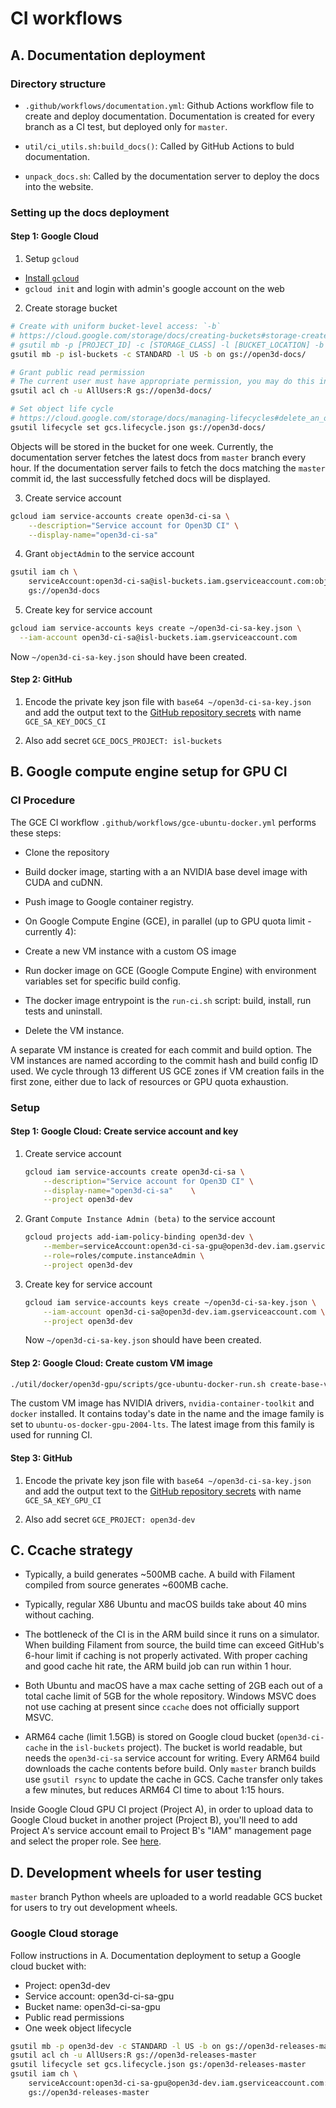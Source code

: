 # CI workflows

## A. Documentation deployment

### Directory structure

-   `.github/workflows/documentation.yml`: Github Actions workflow file to
    create and deploy documentation. Documentation is created for every branch
    as a CI test, but deployed only for `master`.

-   `util/ci_utils.sh:build_docs()`: Called by GitHub Actions to buld documentation.

-   `unpack_docs.sh`: Called by the documentation server to deploy the docs into
    the website.

### Setting up the docs deployment

#### Step 1: Google Cloud

1.  Setup `gcloud`

   -   [Install `gcloud`](https://cloud.google.com/sdk/install)
   -   `gcloud init` and login with admin's google account on the web

2.  Create storage bucket

   ```bash
   # Create with uniform bucket-level access: `-b`
   # https://cloud.google.com/storage/docs/creating-buckets#storage-create-bucket-gsutil
   # gsutil mb -p [PROJECT_ID] -c [STORAGE_CLASS] -l [BUCKET_LOCATION] -b on gs://[BUCKET_NAME]/
   gsutil mb -p isl-buckets -c STANDARD -l US -b on gs://open3d-docs/

   # Grant public read permission
   # The current user must have appropriate permission, you may do this in the web interface
   gsutil acl ch -u AllUsers:R gs://open3d-docs/

   # Set object life cycle
   # https://cloud.google.com/storage/docs/managing-lifecycles#delete_an_object
   gsutil lifecycle set gcs.lifecycle.json gs://open3d-docs/
   ```

   Objects will be stored in the bucket for one week. Currently, the
   documentation server fetches the latest docs from `master` branch every hour.
   If the documentation server fails to fetch the docs matching the `master`
   commit id, the last successfully fetched docs will be displayed.

3.  Create service account

   ```bash
   gcloud iam service-accounts create open3d-ci-sa \
       --description="Service account for Open3D CI" \
       --display-name="open3d-ci-sa"
   ```

4.  Grant `objectAdmin` to the service account

   ```bash
   gsutil iam ch \
       serviceAccount:open3d-ci-sa@isl-buckets.iam.gserviceaccount.com:objectAdmin \
       gs://open3d-docs
   ```

5.  Create key for service account

   ```bash
   gcloud iam service-accounts keys create ~/open3d-ci-sa-key.json \
     --iam-account open3d-ci-sa@isl-buckets.iam.gserviceaccount.com
   ```

   Now `~/open3d-ci-sa-key.json` should have been created.

#### Step 2: GitHub

1.  Encode the private key json file with `base64 ~/open3d-ci-sa-key.json` and
    add the output text to the
    [GitHub repository secrets](https://github.com/isl-org/Open3D/settings/secrets)
    with name `GCE_SA_KEY_DOCS_CI`

2.  Also add secret `GCE_DOCS_PROJECT: isl-buckets`

## B. Google compute engine setup for GPU CI

### CI Procedure

The GCE CI workflow `.github/workflows/gce-ubuntu-docker.yml` performs these steps:

-   Clone the repository

-   Build docker image, starting with a an NVIDIA base devel image with CUDA and
    cuDNN.

-   Push image to Google container registry.

-   On Google Compute Engine (GCE), in parallel (up to GPU quota limit - currently
    4):
  -   Create a new VM instance with a custom OS image

  -   Run docker image on GCE (Google Compute Engine) with environment variables
      set for specific build config.

  -   The docker image entrypoint is the `run-ci.sh` script: build, install, run
      tests and uninstall.

  -   Delete the VM instance.

A separate VM instance is created for each commit and build option. The VM
instances are named according to the commit hash and build config ID used. We
cycle through 13 different US GCE zones if VM creation fails in the first zone,
either due to lack of resources or GPU quota exhaustion.

### Setup

#### Step 1: Google Cloud: Create service account and key

1.  Create service account

    ```bash
    gcloud iam service-accounts create open3d-ci-sa \
        --description="Service account for Open3D CI" \
        --display-name="open3d-ci-sa"    \
        --project open3d-dev
    ```

2.  Grant `Compute Instance Admin (beta)` to the service account

    ```bash
    gcloud projects add-iam-policy-binding open3d-dev \
        --member=serviceAccount:open3d-ci-sa-gpu@open3d-dev.iam.gserviceaccount.com \
        --role=roles/compute.instanceAdmin \
        --project open3d-dev
    ```

3.  Create key for service account

    ```bash
    gcloud iam service-accounts keys create ~/open3d-ci-sa-key.json \
        --iam-account open3d-ci-sa@open3d-dev.iam.gserviceaccount.com \
        --project open3d-dev
    ```

    Now `~/open3d-ci-sa-key.json` should have been created.

#### Step 2: Google Cloud: Create custom VM image

```bash
./util/docker/open3d-gpu/scripts/gce-ubuntu-docker-run.sh create-base-vm-image
```

The custom VM image has NVIDIA drivers, `nvidia-container-toolkit` and `docker`
installed. It contains today's date in the name and the image family is set to
`ubuntu-os-docker-gpu-2004-lts`. The latest image from this family is
used for running CI.

#### Step 3: GitHub

1.  Encode the private key json file with `base64 ~/open3d-ci-sa-key.json` and
    add the output text to the
    [GitHub repository secrets](https://github.com/isl-org/Open3D/settings/secrets)
    with name `GCE_SA_KEY_GPU_CI`

2.  Also add secret `GCE_PROJECT: open3d-dev`

## C. Ccache strategy

-   Typically, a build generates ~500MB cache. A build with Filament compiled from
    source generates ~600MB cache.

-   Typically, regular X86 Ubuntu and macOS builds take about 40 mins without
    caching.

-   The bottleneck of the CI is in the ARM build since it runs on a simulator.
    When building Filament from source, the build time can exceed GitHub's 6-hour
    limit if caching is not properly activated. With proper caching and good cache
    hit rate, the ARM build job can run within 1 hour.

-   Both Ubuntu and macOS have a max cache setting of 2GB each out of a total
    cache limit of 5GB for the whole repository.  Windows MSVC does not use
    caching at present since `ccache` does not officially support MSVC.

-   ARM64 cache (limit 1.5GB) is stored on Google cloud bucket
    (`open3d-ci-cache` in the `isl-buckets` project). The bucket is world
    readable, but needs the `open3d-ci-sa` service account for writing. Every
    ARM64 build downloads the cache contents before build. Only `master` branch
    builds use `gsutil rsync` to update the cache in GCS. Cache transfer only
    takes a few minutes, but reduces ARM64 CI time to about 1:15 hours.

Inside Google Cloud GPU CI project (Project A), in order to upload data to
Google Cloud bucket in another project (Project B), you'll need to add
Project A's service account email to Project B's "IAM" management page and
select the proper role. See [here](https://stackoverflow.com/questions/35479025/cross-project-management-using-service-account).

## D. Development wheels for user testing

`master` branch Python wheels are uploaded to a world readable GCS bucket for
users to try out development wheels.

### Google Cloud storage

Follow instructions in A. Documentation deployment to setup a Google cloud
bucket with:

-   Project: open3d-dev
-   Service account: open3d-ci-sa-gpu
-   Bucket name: open3d-ci-sa-gpu
-   Public read permissions
-   One week object lifecycle

```bash
gsutil mb -p open3d-dev -c STANDARD -l US -b on gs://open3d-releases-master
gsutil acl ch -u AllUsers:R gs://open3d-releases-master
gsutil lifecycle set gcs.lifecycle.json gs:/open3d-releases-master
gsutil iam ch \
    serviceAccount:open3d-ci-sa-gpu@open3d-dev.iam.gserviceaccount.com:objectAdmin \
    gs://open3d-releases-master
```
